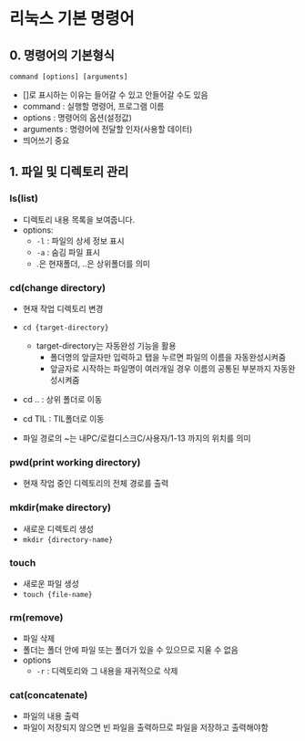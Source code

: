 # 리눅스 기본 명령어

## 0. 명령어의 기본형식
```
command [options] [arguments]
```
- []로 표시하는 이유는 들어갈 수 있고 안들어갈 수도 있음
- command : 실행할 명령어, 프로그램 이름 
- options : 명령어의 옵션(설정값)
- arguments : 명령어에 전달할 인자(사용할 데이터)
- 띄어쓰기 중요

## 1. 파일 및 디렉토리 관리

### ls(list)
- 디렉토리 내용 목록을 보여줍니다.
- options:
     - `-l` : 파일의 상세 정보 표시
     - `-a` : 숨김 파일 표시
     - .은 현재폴더, ..은 상위폴더를 의미

### cd(change directory)
- 현재 작업 디렉토리 변경
- `cd {target-directory}`
    - target-directory는 자동완성 기능을 활용
        - 폴더명의 앞글자만 입력하고 탭을 누르면 파일의 이름을 자동완성시켜줌
        - 앞글자로 시작하는 파일명이 여러개일 경우 이름의 공통된 부분까지 자동완성시켜줌
- cd .. : 상위 폴더로 이동
- cd TIL : TIL폴더로 이동

- 파일 경로의 ~는 내PC/로컬디스크C/사용자/1-13 까지의 위치를 의미

### pwd(print working directory)
- 현재 작업 중인 디렉토리의 전체 경로를 출력

### mkdir(make directory)
- 새로운 디렉토리 생성
- `mkdir {directory-name}`

### touch
- 새로운 파일 생성
- `touch {file-name}`

### rm(remove)
- 파일 삭제
- 폴더는 폴더 안에 파일 또는 폴더가 있을 수 있으므로 지울 수 없음
- options
    - `-r` : 디렉토리와 그 내용을 재귀적으로 삭제

### cat(concatenate)
- 파일의 내용 출력
- 파일이 저장되지 않으면 빈 파일을 출력하므로 파일을 저장하고 출력해야함